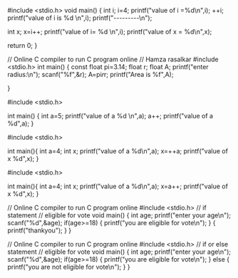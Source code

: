 #include <stdio.h>
void main()
{
int i;
i=4;
printf("value of i =%d\n",i);
++i;
printf("value of i is %d \n",i);
printf("---------\n");

int x;
x=i++;
printf("value of i= %d \n",i);
printf("value of x = %d\n",x);

return 0;
}


// Online C compiler to run C program online
// Hamza rasalkar
#include <stdio.h>
int main() {
const float pi=3.14;
float r;
float A;
printf("enter radius:\n");
scanf("%f",&r);
A=pi*r*r;
printf("Area is %f",A);

}


#include <stdio.h>

int main()
{
int a=5;
printf("value of a %d \n",a);
a++;
printf("value of a %d",a);
}


#include <stdio.h>

int main(){
int a=4;
int x;
printf("value of a %d\n",a);
x=++a;
printf("value of x %d",x);
}



#include <stdio.h>

int main(){
int a=4;
int x;
printf("value of a %d\n",a);
x=a++;
printf("value of x %d",x);
}



// Online C compiler to run C program online
#include <stdio.h>
// if statement
// eligible for vote
void main() {
int age;
printf("enter your age\n");
scanf("%d",&age);
if(age>=18)
{
    printf("you are eligible for vote\n");
}
{
    printf("thankyou");
}
}





// Online C compiler to run C program online
#include <stdio.h>
// if or else statement
// eligible for vote
void main() {
int age;
printf("enter your age\n");
scanf("%d",&age);
if(age>=18)
{
    printf("you are eligible for vote\n");
}
else
{
    printf("you are not eligible for vote\n");
}
}
